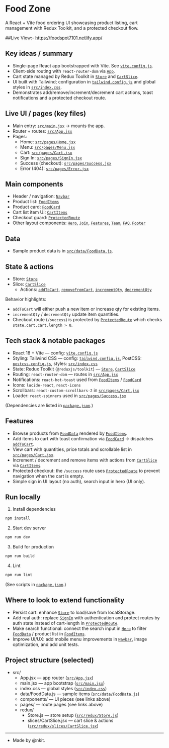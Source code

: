 # Food Zone

A React + Vite food ordering UI showcasing product listing, cart management with Redux Toolkit, and a protected checkout flow.

##Live View:- https://foodspot7101.netlify.app/

## Key ideas / summary
- Single-page React app bootstrapped with Vite. See [`vite.config.js`](vite.config.js).
- Client-side routing with `react-router-dom` via [`App`](src/App.jsx).
- Cart state managed by Redux Toolkit in [`Store`](src/redux/Store.js) and [`CartSlice`](src/redux/slices/CartSlice.jsx).
- UI built with Tailwind; configuration in [`tailwind.config.js`](tailwind.config.js) and global styles in [`src/index.css`](src/index.css).
- Demonstrates add/remove/increment/decrement cart actions, toast notifications and a protected checkout route.

## Live UI / pages (key files)
- Main entry: [`src/main.jsx`](src/main.jsx) -> mounts the app.
- Router + routes: [`src/App.jsx`](src/App.jsx)
- Pages:
  - Home: [`src/pages/Home.jsx`](src/pages/Home.jsx)
  - Menu: [`src/pages/Menu.jsx`](src/pages/Menu.jsx)
  - Cart: [`src/pages/Cart.jsx`](src/pages/Cart.jsx)
  - Sign In: [`src/pages/SignIn.jsx`](src/pages/SignIn.jsx)
  - Success (checkout): [`src/pages/Success.jsx`](src/pages/Success.jsx)
  - Error (404): [`src/pages/Error.jsx`](src/pages/Error.jsx)

## Main components
- Header / navigation: [`Navbar`](src/components/Navbar.jsx)
- Product list: [`FoodItems`](src/components/FoodItems.jsx)
- Product card: [`FoodCard`](src/components/FoodCard.jsx)
- Cart list item UI: [`CartItems`](src/components/CartItems.jsx)
- Checkout guard: [`ProtectedRoute`](src/components/ProtectedRoute.jsx)
- Other layout components: [`Hero`](src/components/Hero.jsx), [`Join`](src/components/Join.jsx), [`Features`](src/components/Features.jsx), [`Team`](src/components/Team.jsx), [`FAQ`](src/components/FAQ.jsx), [`Footer`](src/components/Footer.jsx)

## Data
- Sample product data is in [`src/data/FoodData.js`](src/data/FoodData.js).

## State & actions
- Store: [`Store`](src/redux/Store.js)
- Slice: [`CartSlice`](src/redux/slices/CartSlice.jsx)
  - Actions: [`addToCart`](src/redux/slices/CartSlice.jsx), [`removeFromCart`](src/redux/slices/CartSlice.jsx), [`incrementQty`](src/redux/slices/CartSlice.jsx), [`decrementQty`](src/redux/slices/CartSlice.jsx)

Behavior highlights:
- `addToCart` will either push a new item or increase qty for existing items.
- `incrementQty` / `decrementQty` update item quantities.
- Checkout route (`/success`) is protected by [`ProtectedRoute`](src/components/ProtectedRoute.jsx) which checks `state.cart.cart.length > 0`.

## Tech stack & notable packages
- React 18 + Vite — config: [`vite.config.js`](vite.config.js)
- Styling: Tailwind CSS — config: [`tailwind.config.js`](tailwind.config.js), PostCSS: [`postcss.config.js`](postcss.config.js), styles: [`src/index.css`](src/index.css)
- State: Redux Toolkit (`@reduxjs/toolkit`) — [`Store`](src/redux/Store.js), [`CartSlice`](src/redux/slices/CartSlice.jsx)
- Routing: `react-router-dom` — routes in [`src/App.jsx`](src/App.jsx)
- Notifications: `react-hot-toast` used from [`FoodItems`](src/components/FoodItems.jsx) / [`FoodCard`](src/components/FoodCard.jsx)
- Icons: `lucide-react`, `react-icons`
- Scrollbars: `react-custom-scrollbars-2` in [`src/pages/Cart.jsx`](src/pages/Cart.jsx)
- Loader: `react-spinners` used in [`src/pages/Success.jsx`](src/pages/Success.jsx)

(Dependencies are listed in [`package.json`](package.json).)

## Features
- Browse products from [`FoodData`](src/data/FoodData.js) rendered by [`FoodItems`](src/components/FoodItems.jsx).
- Add items to cart with toast confirmation via [`FoodCard`](src/components/FoodCard.jsx) -> dispatches [`addToCart`](src/redux/slices/CartSlice.jsx).
- View cart with quantities, price totals and scrollable list in [`src/pages/Cart.jsx`](src/pages/Cart.jsx).
- Increment / decrement and remove items with actions from [`CartSlice`](src/redux/slices/CartSlice.jsx) via [`CartItems`](src/components/CartItems.jsx).
- Protected checkout: the `/success` route uses [`ProtectedRoute`](src/components/ProtectedRoute.jsx) to prevent navigation when the cart is empty.
- Simple sign in UI layout (no auth), search input in hero (UI only).

## Run locally

1. Install dependencies
```sh
npm install
```

2. Start dev server
```sh
npm run dev
```

3. Build for production
```sh
npm run build
```

4. Lint
```sh
npm run lint
```

(See scripts in [`package.json`](package.json).)

## Where to look to extend functionality
- Persist cart: enhance [`Store`](src/redux/Store.js) to load/save from localStorage.
- Add real auth: replace [`SignIn`](src/pages/SignIn.jsx) with authentication and protect routes by auth state instead of cart-length in [`ProtectedRoute`](src/components/ProtectedRoute.jsx).
- Make search functional: connect the search input in [`Hero`](src/components/Hero.jsx) to filter [`FoodData`](src/data/FoodData.js) / product list in [`FoodItems`](src/components/FoodItems.jsx).
- Improve UI/UX: add mobile menu improvements in [`Navbar`](src/components/Navbar.jsx), image optimization, and add unit tests.

## Project structure (selected)
- src/
  - App.jsx — app router ([`src/App.jsx`](src/App.jsx))
  - main.jsx — app bootstrap ([`src/main.jsx`](src/main.jsx))
  - index.css — global styles ([`src/index.css`](src/index.css))
  - data/FoodData.js — sample items ([`src/data/FoodData.js`](src/data/FoodData.js))
  - components/ — UI pieces (see links above)
  - pages/ — route pages (see links above)
  - redux/
    - Store.js — store setup ([`src/redux/Store.js`](src/redux/Store.js))
    - slices/CartSlice.jsx — cart slice & actions ([`src/redux/slices/CartSlice.jsx`](src/redux/slices/CartSlice.jsx))

---
- Made by @nkit.
